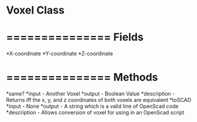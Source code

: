 Voxel Class
===============

===============
Fields
===============
*X-coordinate
*Y-coordinate
*Z-coordinate

===============
Methods
===============
*same?
  *input - Another Voxel
  *output - Boolean Value
  *description - Returns iff the x, y, and z coordinates of both voxels are equivalent
*toSCAD
  *input - None
  *output - A string which is a valid line of OpenScad code
  *description - Allows conversion of voxel for using in an OpenScad script